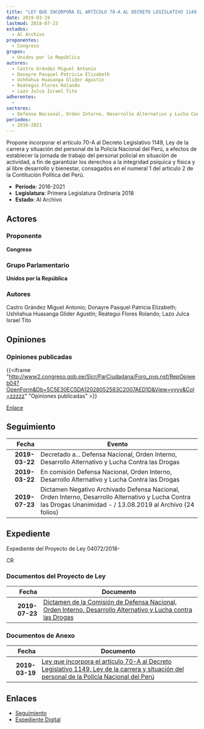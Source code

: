 ```yaml
---
title: "LEY QUE INCORPORA EL ARTÍCULO 70-A AL DECRETO LEGISLATIVO 1149, LEY DE LA CARRERA Y SITUACIÓN DEL PERSONAL DE LA POLICÍA NACIONAL DEL PERÚ"
date: 2019-03-19
lastmod: 2019-07-23
estados: 
  - Al Archivo
proponentes: 
  - Congreso
grupos: 
  - Unidos por la República
autores: 
  - Castro Grández Miguel Antonio
  - Donayre Pasquel Patricia Elizabeth
  - Ushñahua Huasanga Glider Agustín
  - Reátegui Flores Rolando
  - Lazo Julca Israel Tito
adherentes: 
  - 
sectores: 
  - Defensa Nacional, Orden Interno, Desarrollo Alternativo y Lucha Contra las Drogas
periodos: 
  - 2016-2021
---
```


Propone incorporar el artículo 70-A al Decreto Legislativo 1149, Ley de la carrera y situación del personal de la Policía Nacional del Perú, a efectos de establecer la jornada de trabajo del personal policial en situación de actividad, a fin de garantizar los derechos a la integridad psiquica y física y al libre desarrollo y bienestar, consagados en el numeral 1 del artículo 2 de la Contitución Politica del Perú.

- **Periodo**: 2016-2021
- **Legislatura**: Primera Legislatura Ordinaria 2018
- **Estado**: Al Archivo

## Actores

### Proponente

**Congreso**

### Grupo Parlamentario

**Unidos por la República**

### Autores

Castro Grández Miguel Antonio; Donayre Pasquel Patricia Elizabeth; Ushñahua Huasanga Glider Agustín; Reátegui Flores Rolando; Lazo Julca Israel Tito


## Opiniones

### Opiniones publicadas

{{<iframe "http://www2.congreso.gob.pe/Sicr/ParCiudadana/Foro_pvp.nsf/RepOpiweb04?OpenForm&Db=5C5E30EC5DA12028052583C2007AED1D&View=yyyy&Col=zzzzz" "Opiniones publicadas" >}}

[Enlace](http://www2.congreso.gob.pe/Sicr/ParCiudadana/Foro_pvp.nsf/RepOpiweb04?OpenForm&Db=5C5E30EC5DA12028052583C2007AED1D&View=yyyy&Col=zzzzz)

## Seguimiento

| Fecha | Evento |
|------:|--------|
| **2019-03-22** | Decretado a... Defensa Nacional, Orden Interno, Desarrollo Alternativo y Lucha Contra las Drogas|
| **2019-03-22** | En comisión Defensa Nacional, Orden Interno, Desarrollo Alternativo y Lucha Contra las Drogas|
| **2019-07-23** | Dictamen Negativo Archivado Defensa Nacional, Orden Interno, Desarrollo Alternativo y Lucha Contra las Drogas Unanimidad - / 13.08.2019 al Archivo (24 folios)|


## Expediente

Expediente del Proyecto de Ley 04072/2018-

CR


### Documentos del Proyecto de Ley

| Fecha | Documento |
|------:|--------|
| **2019-07-23** | [Dictamen de la Comisión de Defensa Nacional, Orden Interno, Desarrollo Alternativo y Lucha contra las Drogas](http://www.leyes.congreso.gob.pe/Documentos/2016_2021/Dictamenes/Proyectos_de_Ley/04072DC07MAY20190723.pdf) |

### Documentos de Anexo

| Fecha | Documento |
|------:|--------|
| **2019-03-19** | [Ley que incorpora el artículo 70-A al Decreto Legislativo 1149, Ley de la carrera y situación del personal de la Policía Nacional del Perú](http://www.leyes.congreso.gob.pe/Documentos/2016_2021/Proyectos_de_Ley_y_de_Resoluciones_Legislativas/PL0407220190319...pdf) |

## Enlaces 

- [Seguimiento](http://www2.congreso.gob.pe/Sicr/TraDocEstProc/CLProLey2016.nsf/f7fff46988ca05b1052578e100829cc7/e118227f63f5264f052583c20077aa31?OpenDocument)
- [Expediente Digital](http://www2.congreso.gob.pe/Sicr/TraDocEstProc/CLProLey2016.nsf/f7fff46988ca05b1052578e100829cc7/e118227f63f5264f052583c20077aa31?OpenDocument&Click=05257FB7005EB655.eb71d0cf91d8294e05256cdf006b5706/$Body/0.1C6C)

